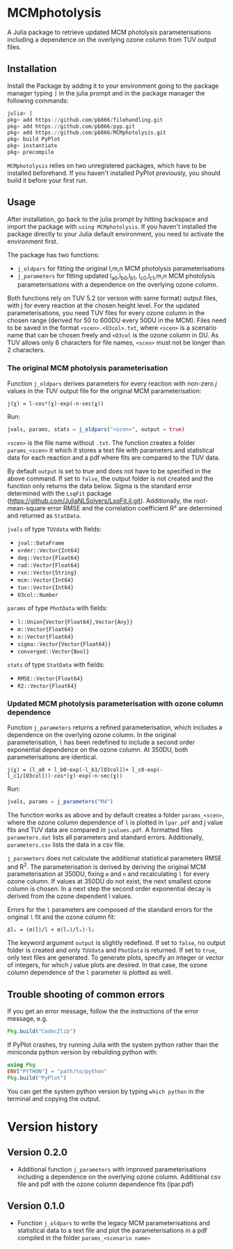 MCMphotolysis
=============

A Julia package to retrieve updated MCM photolysis parameterisations including
a dependence on the overlying ozone column from TUV output files.


Installation
------------

Install the Package by adding it to your environment going to the package 
manager typing `]` in the julia prompt and in the package manager the following commands:

```julia
julia> ]
pkg> add https://github.com/pb866/filehandling.git
pkg> add https://github.com/pb866/pyp.git
pkg> add https://github.com/pb866/MCMphotolysis.git
pkg> build PyPlot
pkg> instantiate
pkg> precompile
```

`MCMphotolysis` relies on two unregistered packages, which have to be installed
beforehand. If you haven't installed PyPlot previously, you should build it
before your first run.


Usage
-----

After installation, go back to the julia prompt by hitting backspace and
import the package with `using MCMphotolysis`.
If you haven't installed the package directly to your Julia default environment,
you need to activate the environment first.

The package has two functions:
- `j_oldpars` for fitting the original l,m,n MCM photolysis parameterisations
- `j_parameters` for fitting updated l<sub>a0</sub>,l<sub>b0</sub>,l<sub>b1</sub>,
  l<sub>c0</sub>,l<sub>c1</sub>,m,n MCM photolysis parameterisations with a
  dependence on the overlying ozone column.

Both functions rely on TUV 5.2 (or version with same format) output files, 
with j for every reaction at the chosen height level. For the updated 
parameterisations, you need TUV files for every ozone column in the chosen
range (derived for 50 to 600DU every 50DU in the MCM). Files need to be
saved in the format `<scen>.<O3col>.txt`, where `<scen>` is a scenario name
that can be chosen freely and `<O3col` is the ozone column in DU. As TUV
allows only 6 characters for file names, `<scen>` must not be longer than
2 characters.
  
### The original MCM photolysis parameterisation

Function `j_oldpars` derives parameters for every reaction with non-zero
_j_ values in the TUV output file for the original MCM parameterisation:

    j(χ) = l·cosᵐ(χ)·exp(-n·sec(χ))


Run:

```julia
jvals, params, stats = j_oldpars("<scen>", output = true)
```

`<scen>` is the file name without `.txt`. The function creates a folder
`params_<scen>` it which it stores a text file with parameters and statistical
data for each reaction and a pdf where fits are compared to the TUV data.

By default `output` is set to true and does not have to be specified in
the above command. If set to `false`, the output folder is not created
and the function only returns the data below. Sigma is the standard error
determined with the `LsqFit` package (https://github.com/JuliaNLSolvers/LsqFit.jl.git).
Additionally, the root-mean-square error RMSE and the correlation coefficient
R² are determined and returned as `StatData`.

`jvals` of type `TUVdata` with fields:
- `jval::DataFrame`
- `order::Vector{Int64}`
- `deg::Vector{Float64}`
- `rad::Vector{Float64}`
- `rxn::Vector{String}`
- `mcm::Vector{Int64}`
- `tuv::Vector{Int64}`
- `O3col::Number`

`params` of type `PhotData` with fields:
- `l::Union{Vector{Float64},Vector{Any}}`
- `m::Vector{Float64}`
- `n::Vector{Float64}`
- `sigma::Vector{Vector{Float64}}`
- `converged::Vector{Bool}`

`stats` of type `StatData` with fields:
- `RMSE::Vector{Float64}`
- `R2::Vector{Float64}`


### Updated MCM photolysis parameterisation with ozone column dependence

Function `j_parameters` returns a refined parameterisation, which includes a dependence on the overlying ozone column. In the original parameterisation, 
`l` has been redefined to include a second order exponential dependence on the
ozone column. At 350DU, both parameterisations are identical.

    j(χ) = (l_a0 + l_b0·exp(-l_b1/[O3col])+ l_c0·exp(-l_c1/[O3col]))·cosᵐ(χ)·exp(-n·sec(χ))


Run:

```julia
jvals, params = j_parameters("M4")
```

The function works as above and by default creates a folder `params_<scen>`,
where the ozone column dependence of `l` is plotted in `lpar.pdf` and 
_j_ value fits and TUV data are compared in `jvalues.pdf`. A formatted files
`parameters.dat` lists all parameters and standard errors. Additionally,
`parameters.csv` lists the data in a csv file.

`j_parameters` does not calculate the additional statistical parameters RMSE
and R<sup>2</sup>. The parameterisation is derived by deriving the original MCM
parameterisation at 350DU, fixing `m` and `n` and recalculating `l` for every
ozone column. If values at 350DU do not exist, the next smallest ozone column
is chosen. In a next step the second order exponential decay is derived from
the ozone dependent l values.

Errors for the `l` parameters are composed of the standard errors for the
original `l` fit and the ozone column fit:

    Δlₓ = (σ(l)/l + σ(lₓ)/lₓ)·lₓ

The keyword argument `output` is slightly redefined. If set to `false`, no
output folder is created and only `TUVdata` and `PhotData` is returned.
If set to `true`, only text files are generated. To generate plots, specify
an integer or vector of integers, for which _j_ value plots are desired.
In that case, the ozone column dependence of the `l` parameter is plotted
as well.


Trouble shooting of common errors
---------------------------------

If you get an error message, follow the the instructions of the error message, e.g.

```julia
Pkg.build("CodecZlib")
```

If PyPlot crashes, try running Julia with the system python rather than 
the miniconda python version by rebuilding python with:

```julia
using Pkg
ENV["PYTHON"] = "path/to/python"
Pkg.build("PyPlot")
```

You can get the system python version by typing `which python` in the terminal
and copying the output.


Version history
===============

Version 0.2.0
-------------
- Additional function `j_parameters` with improved parameterisations including
  a dependence on the overlying ozone column. Additional csv file and pdf with
  the ozone column dependence fits (lpar.pdf)

Version 0.1.0
-------------
- Function `j_oldpars` to write the legacy MCM parameterisations and statistical
  data to a text file and plot the parameterisations in a pdf compiled in the
  folder `params_<scenario name>`
